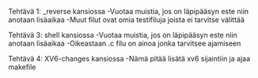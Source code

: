 Tehtävä 1: _reverse kansiossa
-Vuotaa muistia, jos on läpipääsyn este niin anotaan lisäaikaa
-Muut filut ovat omia testifiluja joista ei tarvitse välittää

Tehtävä 3: shell kansiossa
-Vuotaa muistia, jos on läpipääsyn este niin anotaan lisäaikaa
-Oikeastaan .c filu on ainoa jonka tarvitsee ajamiseen

Tehtävä 4: XV6-changes kansiossa
-Nämä pitää lisätä xv6 sijaintiin ja ajaa makefile
